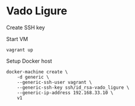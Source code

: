 # Vado Ligure

Create SSH key

Start VM

    vagrant up

Setup Docker host

    docker-machine create \
        -d generic \
        --generic-ssh-user vagrant \
        --generic-ssh-key ssh/id_rsa-vado_ligure \
        --generic-ip-address 192.168.33.10 \
        v1
